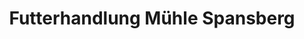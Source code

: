 ---
title: "Futterhandlung Mühle Spansberg"
url: /groeditz/futterhandlung-muehle-spansberg/
shop: Landwirtschaftlich
---